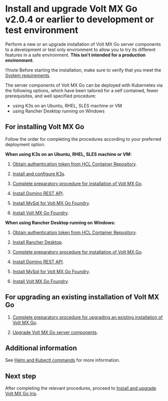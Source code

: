 # Install and upgrade Volt MX Go v2.0.4 or earlier to development or test environment

Perform a new or an upgrade installation of Volt MX Go server components to a development or test only environment to allow you to try its different features in a safe environment. **This isn't intended for a production environment**.

!!!note
    Before starting the installation, make sure to verify that you meet the [System requirements](sysreq.md).

<!--
## For Volt MX Go v2.1

The server components of Volt MX Go can be deployed with Kubernetes or Docker.

### For installing Volt MX Go

Follow the order for completing the procedures according to your preferred deployment option. 

**When using Docker**

1. [Obtain authentication token from HCL Container Repository](obtainauthenticationtoken.md).
2. [Run Domino REST API with a Docker image](https://opensource.hcltechsw.com/Domino-rest-api/tutorial/installconfig/docker.html)
3. [Install Volt MX Go Foundry using Volt Foundry Single Container Solution](nativeinstallers.md#for-single-container-solution)


**When using Kubernetes**

1. [Obtain authentication token from HCL Container Repository](obtainauthenticationtoken.md).
2. Run Domino REST API (procedure to be created)
3. [Install Volt MX Go Foundry using helm charts](nativeinstallers.md#for-using-helm-charts-on-a-supported-kubernetes-platform)
-->

The server components of Volt MX Go can be deployed with Kubernetes via the following options, which have been tailored for a self contained, fewer prerequisites, and well specified procedure:

- using K3s on an Ubuntu, RHEL, SLES machine or VM
- using Rancher Desktop running on Windows

## For installing Volt MX Go 

Follow the order for completing the procedures according to your preferred deployment option.

**When using K3s on an Ubuntu, RHEL, SLES machine or VM:**

1. [Obtain authentication token from HCL Container Repository](obtainauthenticationtoken.md).

2. [Install and configure K3s](deploykubernetes.md#install-and-configure-k3s).

3. [Complete preparatory procedure for installation of Volt MX Go](prereqindex.md#for-first-time-installation-of-volt-mx-go).

4. [Install Domino REST API](downloadhelmchart.md).

5. [Install MySql for Volt MX Go Foundry](installmysqlfoundry.md).

6. [Install Volt MX Go Foundry](installfoundry.md).

**When using Rancher Desktop running on Windows:**

1. [Obtain authentication token from HCL Container Repository](obtainauthenticationtoken.md).

2. [Install Rancher Desktop](deploykubernetes.md#install-rancher-desktop).

3. [Complete preparatory procedure for installation of Volt MX Go](prereqindex.md#for-first-time-installation-of-volt-mx-go).

4. [Install Domino REST API](downloadhelmchart.md).

5. [Install MySql for Volt MX Go Foundry](installmysqlfoundry.md).

6. [Install Volt MX Go Foundry](installfoundry.md).

## For upgrading an existing installation of Volt MX Go

1. [Complete preparatory procedure for upgrading an existing installation of Volt MX Go](prereqindex.md#for-upgrading-an-existing-installation-of-volt-mx-go).

2. [Upgrade Volt MX Go server components](versionupgrade1.md).

<!--## For moving from early access version to GA version of Volt MX Go

If you participated in the Early Access (EA) program, you need to perform the procedures to move to the GA version of Volt MX Go. 

!!!note
    The Early Access release doesn't support actual upgrades. You must remove the prior release deployment and install a new deployment to upgrade. This removes all the data from the prior release deployment.

1. [Complete preparatory procedure for moving from early access version to GA version of Volt MX Go](eatogamove.md).

2. [Install Domino REST API](downloadhelmchart.md).

3. [Install MySql for Volt MX Go Foundry](installmysqlfoundry.md).

4. [Install Volt MX Go Foundry](installfoundry.md).
-->

## Additional information

See [Helm and Kubectl commands](../references/kubecheatsheet.md) for more information.

## Next step

After completing the relevant procedures, proceed to [Install and upgrade Volt MX Go Iris](installirisindex.md).